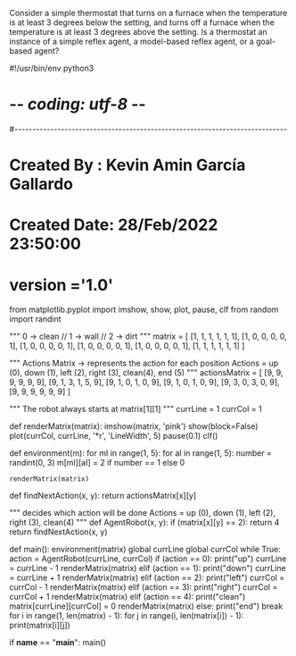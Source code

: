 

Consider a simple thermostat that turns on a furnace when the
temperature is at least 3 degrees below the setting, and turns off a
furnace when the temperature is at least 3 degrees above the setting. Is
a thermostat an instance of a simple reflex agent, a model-based reflex
agent, or a goal-based agent?


#!/usr/bin/env python3
# -*- coding: utf-8 -*-
#----------------------------------------------------------------------------
# Created By  : Kevin Amin García Gallardo
# Created Date: 28/Feb/2022 23:50:00
# version ='1.0'

from matplotlib.pyplot import imshow, show, plot, pause, clf
from random import randint


"""
0 -> clean   //   1 -> wall   //   2 -> dirt
"""
matrix = [
    [1, 1, 1, 1, 1, 1],
    [1, 0, 0, 0, 0, 1],
    [1, 0, 0, 0, 0, 1], 
    [1, 0, 0, 0, 0, 1], 
    [1, 0, 0, 0, 0, 1],
    [1, 1, 1, 1, 1, 1]
]

"""
Actions Matrix -> represents the action for each position
Actions = up (0), down (1), left (2), right (3), clean(4), end (5)
"""
actionsMatrix = [
    [9, 9, 9, 9, 9, 9],
    [9, 1, 3, 1, 5, 9],
    [9, 1, 0, 1, 0, 9], 
    [9, 1, 0, 1, 0, 9], 
    [9, 3, 0, 3, 0, 9],
    [9, 9, 9, 9, 9, 9]
]


"""
The robot always starts at matrix[1][1]
"""
currLine = 1
currCol = 1

def renderMatrix(matrix):
    imshow(matrix, 'pink')
    show(block=False)
    plot(currCol, currLine, '*r', 'LineWidth', 5)
    pause(0.1)
    clf()
    

def environment(m):
    for mI in range(1, 5):
        for aI in range(1, 5):
            number = randint(0, 3)
            m[mI][aI] = 2 if number == 1 else 0

    renderMatrix(matrix)


def findNextAction(x, y):
  return actionsMatrix[x][y]



"""
decides which action will be done
Actions = up (0), down (1), left (2), right (3), clean(4)
"""
def AgentRobot(x, y):
    if (matrix[x][y] == 2):
        return 4
    return findNextAction(x, y)


def main():
    environment(matrix)
    global currLine
    global currCol
    while True:
        action = AgentRobot(currLine, currCol)
        if (action == 0):
            print("up")
            currLine = currLine - 1
            renderMatrix(matrix)
        elif (action == 1):
            print("down")
            currLine = currLine + 1
            renderMatrix(matrix)
        elif (action == 2):
            print("left")
            currCol = currCol - 1
            renderMatrix(matrix)
        elif (action == 3):
            print("right")
            currCol = currCol + 1
            renderMatrix(matrix)
        elif (action == 4):
            print("clean")
            matrix[currLine][currCol] = 0
            renderMatrix(matrix)
        else:
            print("end")
            break
    for i in range(1, len(matrix) - 1):
        for j in range(i, len(matrix[i]) - 1):
            print(matrix[i][j])
  


if __name__ == "__main__":
    main()
